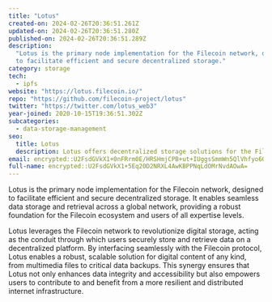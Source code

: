 ```yaml
---
title: "Lotus"
created-on: 2024-02-26T20:36:51.261Z
updated-on: 2024-02-26T20:36:51.280Z
published-on: 2024-02-26T20:36:51.289Z
description:
  "Lotus is the primary node implementation for the Filecoin network, designed
  to facilitate efficient and secure decentralized storage."
category: storage
tech:
  - ipfs
website: "https://lotus.filecoin.io/"
repo: "https://github.com/filecoin-project/lotus"
twitter: "https://twitter.com/lotus_web3"
year-joined: 2020-10-15T19:36:51.302Z
subcategories:
  - data-storage-management
seo:
  title: Lotus
  description: Lotus offers decentralized storage solutions for the Filecoin network.
email: encrypted::U2FsdGVkX1+0nFRrm0E/HRSHmjCPB+ut+IUggsSmmWn5QlVhfyo6Oor9ifgbFfcU
full-name: encrypted::U2FsdGVkX1+5Eq20D2NRXL4AwKBPPNqLdOMrNvdAOwA=
---
```


Lotus is the primary node implementation for the Filecoin network, designed to facilitate efficient and secure decentralized storage. It enables seamless data storage and retrieval across a global network, providing a robust foundation for the Filecoin ecosystem and users of all expertise levels.

Lotus leverages the Filecoin network to revolutionize digital storage, acting as the conduit through which users securely store and retrieve data on a decentralized platform. By interfacing seamlessly with the Filecoin protocol, Lotus enables a robust, scalable solution for digital content of any kind, from multimedia files to critical data backups. This synergy ensures that Lotus not only enhances data integrity and accessibility but also empowers users to contribute to and benefit from a more resilient and distributed internet infrastructure.
